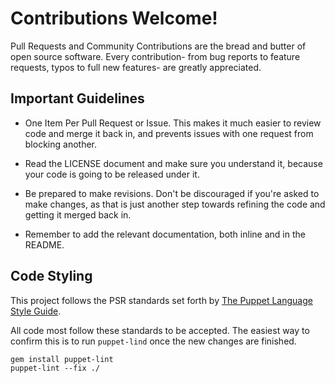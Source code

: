 # Contributions Welcome!

Pull Requests and Community Contributions are the bread and butter of open
source software. Every contribution- from bug reports to feature requests, typos
to full new features- are greatly appreciated.


## Important Guidelines

* One Item Per Pull Request or Issue. This makes it much easier to review code
  and merge it back in, and prevents issues with one request from blocking
  another.

* Read the LICENSE document and make sure you understand it, because your code
  is going to be released under it.

* Be prepared to make revisions. Don't be discouraged if you're asked to make
  changes, as that is just another step towards refining the code and getting it
  merged back in.

* Remember to add the relevant documentation, both inline and in the README.


## Code Styling

This project follows the PSR standards set forth by
[The Puppet Language Style Guide](https://docs.puppetlabs.com/guides/style_guide.html).

All code most follow these standards to be accepted. The easiest way to confirm
this is to run `puppet-lind` once the new changes are finished.

    gem install puppet-lint
    puppet-lint --fix ./
